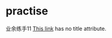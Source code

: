 # practise
业余练手11
[This link](http://http://172.16.67.23:8080/zhongbaofrontend/page/mobile/knightlevel/home) has no title attribute.
